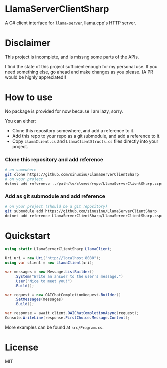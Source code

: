 # LlamaServerClientSharp

A C# client interface for [`llama-server`](https://github.com/ggml-org/llama.cpp/blob/master/examples/server/README.md), llama.cpp's HTTP server.

# Disclaimer

This project is incomplete, and is missing some parts of the APIs.

I find the state of this project sufficient enough for my personal use. If you need something else, go ahead and make changes as you please. (A PR would be highly appreciated!)

# How to use

No package is provided for now because I am lazy, sorry.

You can either:
- Clone this repository somewhere, and add a reference to it.
- Add this repo to your repo as a git submodule, and add a reference to it.
- Copy `LlamaClient.cs` and `LlamaClientStructs.cs` files directly into your project.

### Clone this repository and add reference

```sh
# on somewhere
git clone https://github.com/sinusinu/LlamaServerClientSharp
# on your project
dotnet add reference ../path/to/cloned/repo/LlamaServerClientSharp.csproj
```

### Add as git submodule and add reference

```sh
# on your project (should be a git repository)
git submodule add https://github.com/sinusinu/LlamaServerClientSharp
dotnet add reference LlamaServerClientSharp/LlamaServerClientSharp.csproj
```

# Quickstart

```csharp
using static LlamaServerClientSharp.LlamaClient;

Uri uri = new Uri("http://localhost:8080");
using var client = new LlamaClient(uri);

var messages = new Message.ListBuilder()
    .System("Write an answer to the user's message.")
    .User("Nice to meet you!")
    .Build();

var request = new OAIChatCompletionRequest.Builder()
    .SetMessages(messages)
    .Build();

var response = await client.OAIChatCompletionAsync(request);
Console.WriteLine(response.FirstChoice.Message.Content);
```

More examples can be found at `src/Program.cs`.

# License

MIT